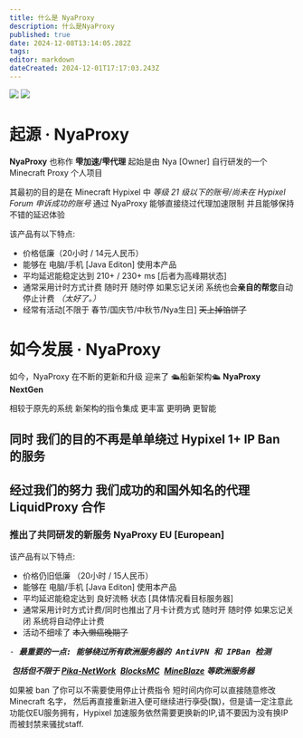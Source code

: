 ```yaml
---
title: 什么是 NyaProxy
description: 什么是NyaProxy
published: true
date: 2024-12-08T13:14:05.282Z
tags: 
editor: markdown
dateCreated: 2024-12-01T17:17:03.243Z
---
```


![](https://img.shields.io/badge/Fisunia_Faint-pink?style=for-the-badge&label=Writer) ![](https://img.shields.io/badge/juice-orange?style=for-the-badge&label=Writer)
# 起源 · NyaProxy

**NyaProxy** 也称作 **雫加速/雫代理** 起始是由 Nya \[Owner\] 自行研发的一个Minecraft Proxy 个人项目

其最初的目的是在 Minecraft Hypixel 中 _等级 21 级以下的账号/尚未在 Hypixel Forum 申诉成功的账号_ 通过 NyaProxy 能够直接绕过代理加速限制 并且能够保持不错的延迟体验

该产品有以下特点:

-   价格低廉（20小时 / 14元人民币）
-   能够在 电脑/手机 \[Java Editon\] 使用本产品
-   平均延迟能稳定达到 210+ / 230+ ms \[后者为高峰期状态\]
-   通常采用计时方式计费 随时开 随时停 如果忘记关闭 系统也会**亲自的帮您**自动停止计费 *（太好了。）*
-   经常有活动\[不限于 春节/国庆节/中秋节/Nya生日\] ~~天上掉馅饼了~~

# 如今发展 · NyaProxy

如今，NyaProxy 在不断的更新和升级 迎来了 🛳船新架构🛳 **NyaProxy NextGen**

相较于原先的系统 新架构的指令集成 更丰富 更明确 更智能 

## 同时 我们的目的不再是单单绕过 Hypixel 1+ IP Ban 的服务

## 经过我们的努力 我们成功的和国外知名的代理 LiquidProxy 合作

### **推出了共同研发的新服务 NyaProxy EU \[European\]**

该产品有以下特点:

-   价格仍旧低廉 （20小时 / 15人民币）
-   能够在 电脑/手机 \[Java Editon\] 使用本产品
-   平均延迟能稳定达到 良好流畅 状态 \[具体情况看目标服务器\]
-   通常采用计时方式计费/同时也推出了月卡计费方式 随时开 随时停 如果忘记关闭 系统将自动停止计费
-   活动不细嗦了 ~~本入懒癌晚期了~~

<kbd>-   **_最重要的一点: 能够绕过所有_****_欧洲_****_服务器的 AntiVPN 和 IPBan 检测_**</kbd>

 **_包括但不限于_** [**_Pika-NetWork_**](https://pika-network.net/)  [**_BlocksMC_**](https://blocksmc.com/)  [**_MineBlaze_**](https://mineblaze.net/) **_等欧洲服务器_**

如果被 ban 了你可以不需要使用停止计费指令 短时间内你可以直接随意修改 Minecraft 名字， 然后再直接重新进入便可继续进行~~享受~~(飘)，但是请一定注意此功能仅EU服务拥有，Hypixel 加速服务依然需要更换新的IP,请不要因为没有换IP而被封禁来骚扰staff.
